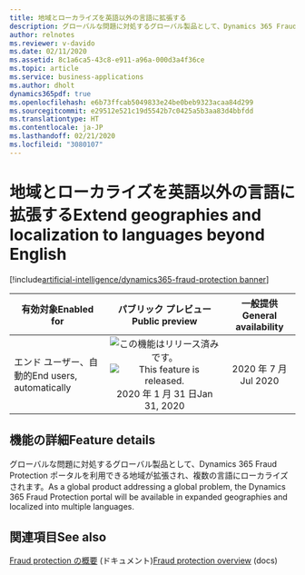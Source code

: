```yaml
---
title: 地域とローカライズを英語以外の言語に拡張する
description: グローバルな問題に対処するグローバル製品として、Dynamics 365 Fraud Protection ポータルを利用できる地域が拡張され、複数の言語にローカライズされます。
author: relnotes
ms.reviewer: v-davido
ms.date: 02/11/2020
ms.assetid: 8c1a6ca5-43c8-e911-a96a-000d3a4f36ce
ms.topic: article
ms.service: business-applications
ms.author: dholt
dynamics365pdf: true
ms.openlocfilehash: e6b73ffcab5049833e24be0beb9323acaa84d299
ms.sourcegitcommit: e29512e521c19d5542b7c0425a5b3aa83d4bbfdd
ms.translationtype: HT
ms.contentlocale: ja-JP
ms.lasthandoff: 02/21/2020
ms.locfileid: "3080107"
---
```

# <a name="extend-geographies-and-localization-to-languages-beyond-english"></a><span data-ttu-id="d0f4a-103">地域とローカライズを英語以外の言語に拡張する</span><span class="sxs-lookup"><span data-stu-id="d0f4a-103">Extend geographies and localization to languages beyond English</span></span>
[!include[artificial-intelligence/dynamics365-fraud-protection banner](../includes/artificial-intelligence/dynamics365-fraud-protection.md)]

| <span data-ttu-id="d0f4a-104">有効対象</span><span class="sxs-lookup"><span data-stu-id="d0f4a-104">Enabled for</span></span>    |  <span data-ttu-id="d0f4a-105">パブリック プレビュー</span><span class="sxs-lookup"><span data-stu-id="d0f4a-105">Public preview</span></span> | <span data-ttu-id="d0f4a-106">一般提供</span><span class="sxs-lookup"><span data-stu-id="d0f4a-106">General availability</span></span> | 
| ---------- | :----------: |:----------: |
|<span data-ttu-id="d0f4a-107">エンド ユーザー、自動的</span><span class="sxs-lookup"><span data-stu-id="d0f4a-107">End users, automatically</span></span>|<span data-ttu-id="d0f4a-108">![この機能はリリース済みです。](/dynamics365-release-plan/media/green-checkmark.png "この機能はリリース済みです。")</span><span class="sxs-lookup"><span data-stu-id="d0f4a-108">![This feature is released.](/dynamics365-release-plan/media/green-checkmark.png "This feature is released.")</span></span> <span data-ttu-id="d0f4a-109">2020 年 1 月 31 日</span><span class="sxs-lookup"><span data-stu-id="d0f4a-109">Jan 31, 2020</span></span>| <span data-ttu-id="d0f4a-110">2020 年 7 月</span><span class="sxs-lookup"><span data-stu-id="d0f4a-110">Jul 2020</span></span>|






## <a name="feature-details"></a><span data-ttu-id="d0f4a-111">機能の詳細</span><span class="sxs-lookup"><span data-stu-id="d0f4a-111">Feature details</span></span>
<!--feature detail start -->
<span data-ttu-id="d0f4a-112">グローバルな問題に対処するグローバル製品として、Dynamics 365 Fraud Protection ポータルを利用できる地域が拡張され、複数の言語にローカライズされます。</span><span class="sxs-lookup"><span data-stu-id="d0f4a-112">As a global product addressing a global problem, the Dynamics 365 Fraud Protection portal will be available in expanded geographies and localized into multiple languages.</span></span>
<!--feature detail end -->










## <a name="see-also"></a><span data-ttu-id="d0f4a-113">関連項目</span><span class="sxs-lookup"><span data-stu-id="d0f4a-113">See also</span></span>

<span data-ttu-id="d0f4a-114">[Fraud protection の概要](https://docs.microsoft.com/dynamics365/fraud-protection/overview) (ドキュメント)</span><span class="sxs-lookup"><span data-stu-id="d0f4a-114">[Fraud protection overview](https://docs.microsoft.com/dynamics365/fraud-protection/overview) (docs)</span></span>
